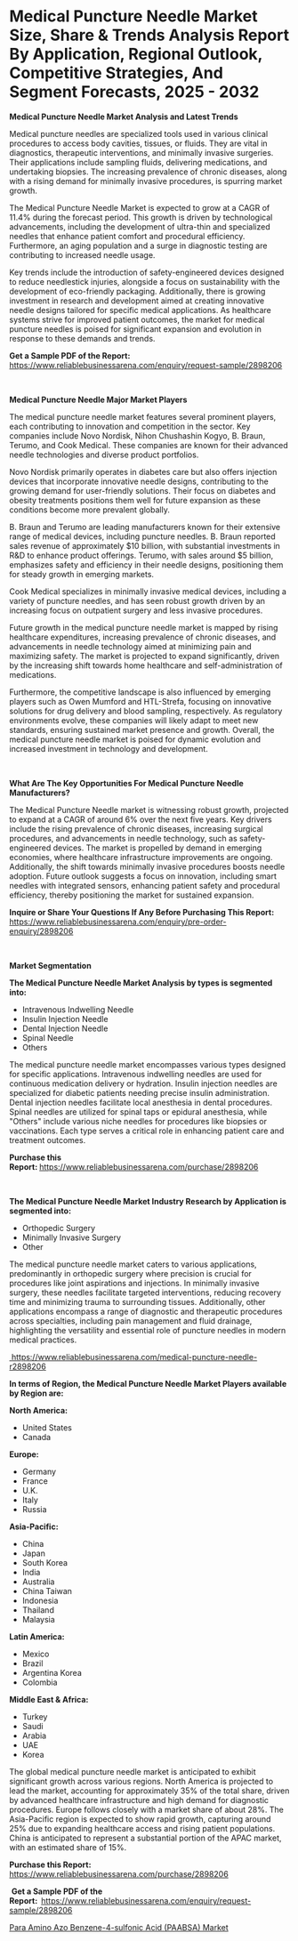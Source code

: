 <p><h1>Medical Puncture Needle Market Size, Share & Trends Analysis Report By Application, Regional Outlook, Competitive Strategies, And Segment Forecasts, 2025 - 2032</h1></p><p><strong>Medical Puncture Needle Market Analysis and Latest Trends</strong></p>
<p><p>Medical puncture needles are specialized tools used in various clinical procedures to access body cavities, tissues, or fluids. They are vital in diagnostics, therapeutic interventions, and minimally invasive surgeries. Their applications include sampling fluids, delivering medications, and undertaking biopsies. The increasing prevalence of chronic diseases, along with a rising demand for minimally invasive procedures, is spurring market growth.</p><p>The Medical Puncture Needle Market is expected to grow at a CAGR of 11.4% during the forecast period. This growth is driven by technological advancements, including the development of ultra-thin and specialized needles that enhance patient comfort and procedural efficiency. Furthermore, an aging population and a surge in diagnostic testing are contributing to increased needle usage.</p><p>Key trends include the introduction of safety-engineered devices designed to reduce needlestick injuries, alongside a focus on sustainability with the development of eco-friendly packaging. Additionally, there is growing investment in research and development aimed at creating innovative needle designs tailored for specific medical applications. As healthcare systems strive for improved patient outcomes, the market for medical puncture needles is poised for significant expansion and evolution in response to these demands and trends.</p></p>
<p><strong>Get a Sample PDF of the Report:&nbsp;</strong> <a href="https://www.reliablebusinessarena.com/enquiry/request-sample/2898206?utm_campaign=3506&utm_medium=2&utm_source=Github&utm_content=ia&utm_term=15032025&utm_id=medical-puncture-needle">https://www.reliablebusinessarena.com/enquiry/request-sample/2898206</a></p>
<p>&nbsp;</p>
<p><strong>Medical Puncture Needle Major Market Players</strong></p>
<p><p>The medical puncture needle market features several prominent players, each contributing to innovation and competition in the sector. Key companies include Novo Nordisk, Nihon Chushashin Kogyo, B. Braun, Terumo, and Cook Medical. These companies are known for their advanced needle technologies and diverse product portfolios.</p><p>Novo Nordisk primarily operates in diabetes care but also offers injection devices that incorporate innovative needle designs, contributing to the growing demand for user-friendly solutions. Their focus on diabetes and obesity treatments positions them well for future expansion as these conditions become more prevalent globally.</p><p>B. Braun and Terumo are leading manufacturers known for their extensive range of medical devices, including puncture needles. B. Braun reported sales revenue of approximately $10 billion, with substantial investments in R&D to enhance product offerings. Terumo, with sales around $5 billion, emphasizes safety and efficiency in their needle designs, positioning them for steady growth in emerging markets.</p><p>Cook Medical specializes in minimally invasive medical devices, including a variety of puncture needles, and has seen robust growth driven by an increasing focus on outpatient surgery and less invasive procedures.</p><p>Future growth in the medical puncture needle market is mapped by rising healthcare expenditures, increasing prevalence of chronic diseases, and advancements in needle technology aimed at minimizing pain and maximizing safety. The market is projected to expand significantly, driven by the increasing shift towards home healthcare and self-administration of medications.</p><p>Furthermore, the competitive landscape is also influenced by emerging players such as Owen Mumford and HTL-Strefa, focusing on innovative solutions for drug delivery and blood sampling, respectively. As regulatory environments evolve, these companies will likely adapt to meet new standards, ensuring sustained market presence and growth. Overall, the medical puncture needle market is poised for dynamic evolution and increased investment in technology and development.</p></p>
<p>&nbsp;</p>
<p><strong>What Are The Key Opportunities For Medical Puncture Needle Manufacturers?</strong></p>
<p><p>The Medical Puncture Needle market is witnessing robust growth, projected to expand at a CAGR of around 6% over the next five years. Key drivers include the rising prevalence of chronic diseases, increasing surgical procedures, and advancements in needle technology, such as safety-engineered devices. The market is propelled by demand in emerging economies, where healthcare infrastructure improvements are ongoing. Additionally, the shift towards minimally invasive procedures boosts needle adoption. Future outlook suggests a focus on innovation, including smart needles with integrated sensors, enhancing patient safety and procedural efficiency, thereby positioning the market for sustained expansion.</p></p>
<p><strong>Inquire or Share Your Questions If Any Before Purchasing This Report:</strong> <a href="https://www.reliablebusinessarena.com/enquiry/pre-order-enquiry/2898206?utm_campaign=3506&utm_medium=2&utm_source=Github&utm_content=ia&utm_term=15032025&utm_id=medical-puncture-needle">https://www.reliablebusinessarena.com/enquiry/pre-order-enquiry/2898206</a></p>
<p>&nbsp;</p>
<p><strong>Market Segmentation</strong></p>
<p><strong>The Medical Puncture Needle Market Analysis by types is segmented into:</strong></p>
<p><ul><li>Intravenous Indwelling Needle</li><li>Insulin Injection Needle</li><li>Dental Injection Needle</li><li>Spinal Needle</li><li>Others</li></ul></p>
<p><p>The medical puncture needle market encompasses various types designed for specific applications. Intravenous indwelling needles are used for continuous medication delivery or hydration. Insulin injection needles are specialized for diabetic patients needing precise insulin administration. Dental injection needles facilitate local anesthesia in dental procedures. Spinal needles are utilized for spinal taps or epidural anesthesia, while "Others" include various niche needles for procedures like biopsies or vaccinations. Each type serves a critical role in enhancing patient care and treatment outcomes.</p></p>
<p><strong>Purchase this Report:&nbsp;</strong><a href="https://www.reliablebusinessarena.com/purchase/2898206?utm_campaign=3506&utm_medium=2&utm_source=Github&utm_content=ia&utm_term=15032025&utm_id=medical-puncture-needle">https://www.reliablebusinessarena.com/purchase/2898206</a></p>
<p>&nbsp;</p>
<p><strong>The Medical Puncture Needle Market Industry Research by Application is segmented into:</strong></p>
<p><ul><li>Orthopedic Surgery</li><li>Minimally Invasive Surgery</li><li>Other</li></ul></p>
<p><p>The medical puncture needle market caters to various applications, predominantly in orthopedic surgery where precision is crucial for procedures like joint aspirations and injections. In minimally invasive surgery, these needles facilitate targeted interventions, reducing recovery time and minimizing trauma to surrounding tissues. Additionally, other applications encompass a range of diagnostic and therapeutic procedures across specialties, including pain management and fluid drainage, highlighting the versatility and essential role of puncture needles in modern medical practices.</p></p>
<p><a href="https://www.reliablebusinessarena.com/medical-puncture-needle-r2898206?utm_campaign=3506&utm_medium=2&utm_source=Github&utm_content=ia&utm_term=15032025&utm_id=medical-puncture-needle">&nbsp;https://www.reliablebusinessarena.com/medical-puncture-needle-r2898206</a></p>
<p><strong>In terms of Region, the Medical Puncture Needle Market Players available by Region are:</strong></p>
<p>
    <p> <strong> North America: </strong>
        <ul>
            <li>United States</li>
            <li>Canada</li>
        </ul>
        </p> 
    <p> <strong> Europe: </strong>
        <ul>
            <li>Germany</li>
            <li>France</li>
            <li>U.K.</li>
            <li>Italy</li>
            <li>Russia</li>
        </ul>
        </p> 
    <p> <strong> Asia-Pacific: </strong>
        <ul>
            <li>China</li>
            <li>Japan</li>
            <li>South Korea</li>
            <li>India</li>
            <li>Australia</li>
            <li>China Taiwan</li>
            <li>Indonesia</li>
            <li>Thailand</li>
            <li>Malaysia</li>
        </ul>
        </p> 
    <p> <strong> Latin America: </strong>
        <ul>
            <li>Mexico</li>
            <li>Brazil</li>
            <li>Argentina Korea</li>
            <li>Colombia</li>
        </ul>
        </p> 
    <p> <strong> Middle East & Africa: </strong>
        <ul>
            <li>Turkey</li>
            <li>Saudi</li>
            <li>Arabia</li>
            <li>UAE</li>
            <li>Korea</li>
        </ul>
    </p>
    </p>
<p><p>The global medical puncture needle market is anticipated to exhibit significant growth across various regions. North America is projected to lead the market, accounting for approximately 35% of the total share, driven by advanced healthcare infrastructure and high demand for diagnostic procedures. Europe follows closely with a market share of about 28%. The Asia-Pacific region is expected to show rapid growth, capturing around 25% due to expanding healthcare access and rising patient populations. China is anticipated to represent a substantial portion of the APAC market, with an estimated share of 15%.</p></p>
<p><strong>Purchase this Report: </strong><a href="https://www.reliablebusinessarena.com/purchase/2898206?utm_campaign=3506&utm_medium=2&utm_source=Github&utm_content=ia&utm_term=15032025&utm_id=medical-puncture-needle">https://www.reliablebusinessarena.com/purchase/2898206</a></p>
<p>&nbsp;<strong>Get a Sample PDF of the Report:&nbsp;&nbsp;</strong><a href="https://www.reliablebusinessarena.com/enquiry/request-sample/2898206?utm_campaign=3506&utm_medium=2&utm_source=Github&utm_content=ia&utm_term=15032025&utm_id=medical-puncture-needle">https://www.reliablebusinessarena.com/enquiry/request-sample/2898206</a></p>
<p><strong></strong></p>
<p><p><a href="https://github.com/tanckfelli84/Market-Research-Report-List-1/blob/main/para-amino-azo-benzene-4-sulfonic-acid-paabsa-market.md?utm_campaign=3506&utm_medium=2&utm_source=Github&utm_content=ia&utm_term=15032025&utm_id=medical-puncture-needle">Para Amino Azo Benzene-4-sulfonic Acid (PAABSA) Market</a></p></p>